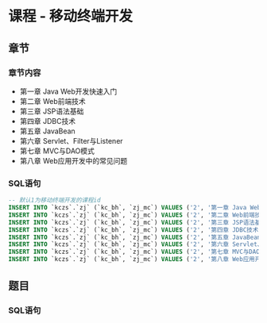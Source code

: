# 课程 - 移动终端开发

## 章节

### 章节内容

- 第一章 Java Web开发快速入门
- 第二章 Web前端技术
- 第三章 JSP语法基础
- 第四章 JDBC技术
- 第五章 JavaBean
- 第六章 Servlet、Filter与Listener
- 第七章 MVC与DAO模式
- 第八章 Web应用开发中的常见问题

### SQL语句

```sql
-- 默认1为移动终端开发的课程id
INSERT INTO `kczs`.`zj` (`kc_bh`, `zj_mc`) VALUES ('2', '第一章 Java Web开发快速入门');
INSERT INTO `kczs`.`zj` (`kc_bh`, `zj_mc`) VALUES ('2', '第二章 Web前端技术');
INSERT INTO `kczs`.`zj` (`kc_bh`, `zj_mc`) VALUES ('2', '第三章 JSP语法基础');
INSERT INTO `kczs`.`zj` (`kc_bh`, `zj_mc`) VALUES ('2', '第四章 JDBC技术');
INSERT INTO `kczs`.`zj` (`kc_bh`, `zj_mc`) VALUES ('2', '第五章 JavaBean');
INSERT INTO `kczs`.`zj` (`kc_bh`, `zj_mc`) VALUES ('2', '第六章 Servlet、Filter与Listener');
INSERT INTO `kczs`.`zj` (`kc_bh`, `zj_mc`) VALUES ('2', '第七章 MVC与DAO模式');
INSERT INTO `kczs`.`zj` (`kc_bh`, `zj_mc`) VALUES ('2', '第八章 Web应用开发中的常见问题');
```



## 题目

### SQL语句

```sql

```


